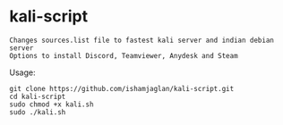 # kali-script
	Changes sources.list file to fastest kali server and indian debian server
	Options to install Discord, Teamviewer, Anydesk and Steam

Usage:
	
	git clone https://github.com/ishamjaglan/kali-script.git
	cd kali-script
	sudo chmod +x kali.sh
	sudo ./kali.sh

